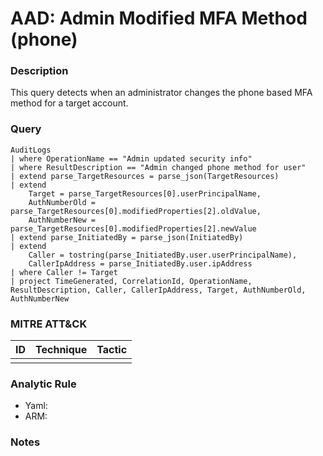 # AAD: Admin Modified MFA Method (phone)

### Description
This query detects when an administrator changes the phone based MFA method for a target account.

### Query
```kql
AuditLogs
| where OperationName == "Admin updated security info"
| where ResultDescription == "Admin changed phone method for user"
| extend parse_TargetResources = parse_json(TargetResources)
| extend
    Target = parse_TargetResources[0].userPrincipalName,
    AuthNumberOld = parse_TargetResources[0].modifiedProperties[2].oldValue,
    AuthNumberNew = parse_TargetResources[0].modifiedProperties[2].newValue
| extend parse_InitiatedBy = parse_json(InitiatedBy)
| extend
    Caller = tostring(parse_InitiatedBy.user.userPrincipalName),
    CallerIpAddress = parse_InitiatedBy.user.ipAddress
| where Caller != Target
| project TimeGenerated, CorrelationId, OperationName, ResultDescription, Caller, CallerIpAddress, Target, AuthNumberOld, AuthNumberNew
```

### MITRE ATT&CK
| ID | Technique | Tactic |
|----|-----------|--------|
|    |           |        |

### Analytic Rule
- Yaml: []()
- ARM: []()

### Notes
